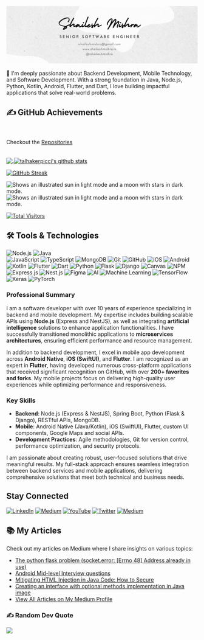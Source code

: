 [<img src='https://github.com/ishaileshmishra/ishaileshmishra/blob/a15ac9448ce34e15e53ac0fb401d7a32949c15fe/icons/Brown%20and%20Gray%20Simple%20Personal%20LinkedIn%20Banner%20(1).png'>](https://github.com/ishaileshmishra)



<!-- [<img src='https://github.com/ishaileshmishra/ishaileshmishra/blob/master/icons/shailesh-mishra_64468120.png' alt='Java' width='1200'>](https://github.com/ishaileshmishra) -->

🚀 I'm deeply passionate about Backend Development, Mobile Technology, and Software Development. With a strong foundation in Java, Node.js, Python, Kotlin, Android, Flutter, and Dart, I love building impactful applications that solve real-world problems.

## ✍️ GitHub Achievements 

<br>

Checkout the [Repositories](https://github.com/ishaileshmishra?tab=repositories&q=&type=&language=&sort=stargazers)

<br>

<a href="https://github.com/ishaileshmishra/ishaileshmishra">
  <img align="center" src="https://github-readme-stats.vercel.app/api/top-langs/?username=ishaileshmishra&hide=html,gdscript,roff,latte,qml,asp,swift,objective-c,kotlin,shell,java,css,scss,javascript,c,c%2B%2B,c%23,batchfile,cmake,ruby&theme=dark&hide_langs_below=1" />
</a>

<a href="https://github.com/ishaileshmishra/ishaileshmishra">
  <img align="center" src="https://github-readme-stats.vercel.app/api?username=ishaileshmishra&show_icons=true&theme=radical&line_height=27&title_color=fff&icon_color=79ff97&text_color=9f9f9f&bg_color=151515" alt="talhakerpicci's github stats" />
</a>

[![GitHub Streak](https://github-readme-streak-stats-weld-one.vercel.app?user=ishaileshmishra&theme=gruvbox_duo&hide_border=true)](https://ishaileshmishra.medium.com/)


<picture>
  <source media="(prefers-color-scheme: dark)" srcset="https://raw.githubusercontent.com/ishaileshmishra/github-stats/master/generated/overview.svg#gh-dark-mode-only">
  <source media="(prefers-color-scheme: light)" srcset="https://raw.githubusercontent.com/ishaileshmishra/github-stats/master/generated/overview.svg#gh-light-mode-only">
  <img alt="Shows an illustrated sun in light mode and a moon with stars in dark mode." src="https://user-images.githubusercontent.com/25423296/163456779-a8556205-d0a5-45e2-ac17-42d089e3c3f8.png">
</picture>

<picture>
  <source media="(prefers-color-scheme: dark)" srcset="https://raw.githubusercontent.com/ishaileshmishra/github-stats/master/generated/languages.svg#gh-dark-mode-only">
  <source media="(prefers-color-scheme: light)" srcset="https://raw.githubusercontent.com/ishaileshmishra/github-stats/master/generated/languages.svg#gh-light-mode-only">
  <img alt="Shows an illustrated sun in light mode and a moon with stars in dark mode." src="https://user-images.githubusercontent.com/25423296/163456779-a8556205-d0a5-45e2-ac17-42d089e3c3f8.png">
</picture>



[![Total Visitors](https://visitor-badge.laobi.icu/badge?page_id=ishaileshmishra)](https://github.com/ishaileshmishra)

## 🛠️ Tools & Technologies

![Node.js](https://img.shields.io/badge/node.js-339933?style=for-the-badge&logo=node-dot-js&logoColor=white) 
![Java](https://img.shields.io/badge/java-%23ED8B00.svg?style=for-the-badge&logo=java&logoColor=white)  
![JavaScript](https://img.shields.io/badge/javascript-%23323330.svg?style=for-the-badge&logo=javascript&logoColor=%23F7DF1E) 
![TypeScript](https://img.shields.io/badge/typescript-%23007ACC.svg?style=for-the-badge&logo=typescript&logoColor=white)
![MongoDB](https://img.shields.io/badge/MongoDB-%234ea94b.svg?style=for-the-badge&logo=mongodb&logoColor=white)
![Git](https://img.shields.io/badge/git-%23F05033.svg?style=for-the-badge&logo=git&logoColor=white) 
![GitHub](https://img.shields.io/badge/github-%23181717.svg?style=for-the-badge&logo=github&logoColor=white) 
![iOS](https://img.shields.io/badge/iOS-000000?style=for-the-badge&logo=ios&logoColor=white)
![Android](https://img.shields.io/badge/Android-3DDC84?style=for-the-badge&logo=android&logoColor=white)
![Kotlin](https://img.shields.io/badge/kotlin-%230095D5.svg?style=for-the-badge&logo=kotlin&logoColor=white) 
![Flutter](https://img.shields.io/badge/flutter-%2302569B.svg?style=for-the-badge&logo=flutter&logoColor=white)
![Dart](https://img.shields.io/badge/dart-%230175C2.svg?style=for-the-badge&logo=dart&logoColor=white) 
![Python](https://img.shields.io/badge/python-3670A0?style=for-the-badge&logo=python&logoColor=ffdd54) 
![Flask](https://img.shields.io/badge/flask-%23000.svg?style=for-the-badge&logo=flask&logoColor=white) 
![Django](https://img.shields.io/badge/django-%23092E20.svg?style=for-the-badge&logo=django&logoColor=white) 
![Canvas](https://img.shields.io/badge/Canvas-%2300C4CC.svg?style=for-the-badge&logo=canvas&logoColor=white) 
![NPM](https://img.shields.io/badge/NPM-%23000000.svg?style=for-the-badge&logo=npm&logoColor=white) 
![Express.js](https://img.shields.io/badge/express.js-%23404d59.svg?style=for-the-badge&logo=express&logoColor=%2361DAFB) 
![Nest.js](https://img.shields.io/badge/nestjs-%23E0234E.svg?style=for-the-badge&logo=nestjs&logoColor=white) 
![Figma](https://img.shields.io/badge/figma-%23F24E1E.svg?style=for-the-badge&logo=figma&logoColor=white)
![AI](https://img.shields.io/badge/AI-%2300B4D8.svg?style=for-the-badge&logo=artificial-intelligence&logoColor=white)
![Machine Learning](https://img.shields.io/badge/machine%20learning-%234285F4.svg?style=for-the-badge&logo=machine-learning&logoColor=white)
![TensorFlow](https://img.shields.io/badge/tensorflow-%23FF6F00.svg?style=for-the-badge&logo=tensorflow&logoColor=white) 
![Keras](https://img.shields.io/badge/keras-%23D00000.svg?style=for-the-badge&logo=keras&logoColor=white) 
![PyTorch](https://img.shields.io/badge/pytorch-%23EE4C2C.svg?style=for-the-badge&logo=pytorch&logoColor=white) 



### Professional Summary

I am a software developer with over 10 years of experience specializing in backend and mobile development. My expertise includes building scalable APIs using **Node.js** (Express and NestJS), as well as integrating **artificial intelligence** solutions to enhance application functionalities. I have successfully transitioned monolithic applications to **microservices architectures**, ensuring efficient performance and resource management.

In addition to backend development, I excel in mobile app development across **Android Native**, **iOS (SwiftUI)**, and **Flutter**. I am recognized as an expert in **Flutter**, having developed numerous cross-platform applications that received significant recognition on GitHub, with over **200+ favorites and forks**. My mobile projects focus on delivering high-quality user experiences while optimizing performance and responsiveness.

### Key Skills
- **Backend**: Node.js (Express & NestJS), Spring Boot, Python (Flask & Django), RESTful APIs, MongoDB.
- **Mobile**: Android Native (Java/Kotlin), iOS (SwiftUI), Flutter, custom UI components, Google Maps and social APIs.
- **Development Practices**: Agile methodologies, Git for version control, performance optimization, and security protocols.

I am passionate about creating robust, user-focused solutions that drive meaningful results. My full-stack approach ensures seamless integration between backend services and mobile applications, delivering comprehensive solutions that meet both technical and business needs.


## Stay Connected

[![LinkedIn](https://img.icons8.com/color/48/000000/linkedin.png)](https://www.linkedin.com/in/ishaileshmishra/) [![Medium](https://img.icons8.com/color/48/000000/medium-logo.png)](https://ishaileshmishra.medium.com) [![YouTube](https://img.icons8.com/color/48/000000/youtube-squared.png)](https://www.youtube.com/@ishaileshmishra) [![Twitter](https://img.icons8.com/color/48/000000/twitter.png)](https://x.com/ishaileshmisra) [![Medium](https://img.icons8.com/color/48/000000/medium-logo.png)](https://medium.com/@ishaileshmishra) 



## 📚 My Articles

Check out my articles on Medium where I share insights on various topics:

- [The python flask problem (socket.error: [Errno 48] Address already in use)](https://medium.com/@ishaileshmishra/the-python-flask-problem-socket-error-errno-48-address-already-in-use-4d074847587e)
- [Android Mid-level Interview questions](https://medium.com/p/aaf24a03e6b9)
- [Mitigating HTML Injection in Java Code: How to Secure](https://medium.com/p/7d5e30e129c0)
- [Creating an interface with optional methods implementation in Java image](https://medium.com/p/8458f1084ef0)
- [View All Articles on My Medium Profile](https://ishaileshmishra.medium.com/)





### ✍️ Random Dev Quote
![](https://quotes-github-readme.vercel.app/api?type=horizontal&theme=light)
